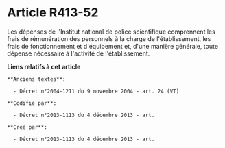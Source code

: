 # Article R413-52

Les dépenses de l'Institut national de police scientifique comprennent les frais de rémunération des personnels à la charge
de l'établissement, les frais de fonctionnement et d'équipement et, d'une manière générale, toute dépense nécessaire à
l'activité de l'établissement.

**Liens relatifs à cet article**

	**Anciens textes**:

	  - Décret n°2004-1211 du 9 novembre 2004 - art. 24 (VT)

	**Codifié par**:

	  - Décret n°2013-1113 du 4 décembre 2013 - art.

	**Créé par**:

	  - Décret n°2013-1113 du 4 décembre 2013 - art.
